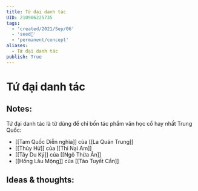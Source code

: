 ```yaml
---
title: Tứ đại danh tác
UID: 210906225735
tags:
  - 'created/2021/Sep/06'
  - 'seed🥜'
  - 'permanent/concept'
aliases:
  - Tứ đại danh tác
publish: True
---
```

# Tứ đại danh tác

## Notes:
Tứ đại danh tác là từ dùng để chỉ bốn tác phẩm văn học cổ hay nhất Trung Quốc:

- [[Tam Quốc Diễn nghĩa]] của [[La Quán Trung]]
- [[Thủy Hử]] của [[Thi Nại Am]]
- [[Tây Du Ký]] của [[Ngô Thừa Ân]]
- [[Hồng Lâu Mộng]] của [[Tào Tuyết Cần]]

## Ideas & thoughts:
